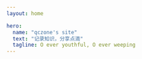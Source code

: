 ```yaml
---
layout: home

hero:
  name: "qczone's site"
  text: "记录知识，分享点滴"
  tagline: O ever youthful, O ever weeping
---
```

